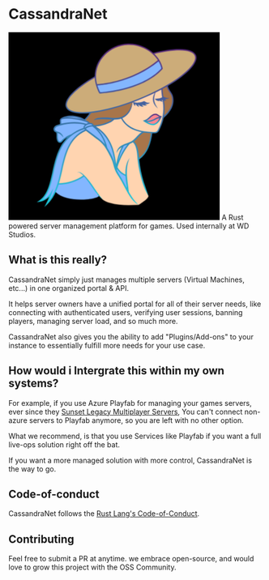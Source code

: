 # CassandraNet 
![Cassandra Logo](data/images/branding/CASS_LOGO_ICON_BLACK_SMALL.png)
A Rust powered server management platform for games. Used internally at WD Studios.

## What is this really?

CassandraNet simply just manages multiple servers (Virtual Machines, etc...) in one organized portal & API.

It helps server owners have a unified portal for all of their server needs, like connecting with authenticated users, verifying user sessions, banning players, managing server load, and so much more.

CassandraNet also gives you the ability to add "Plugins/Add-ons" to your instance to essentially fulfill more needs for your use case.
## How would i Intergrate this within my own systems?

For example, if you use Azure Playfab for managing your games servers, ever since they [Sunset Legacy Multiplayer Servers](https://community.playfab.com/questions/58173/i-wanted-to-host-custom-dedicated-servers-not-on-a.html), You can't connect non-azure servers to Playfab anymore, so you are left with no other option. 

What we recommend, is that you use Services like Playfab if you want a full live-ops solution right off the bat. 

If you want a more managed solution with more control, CassandraNet is the way to go.

## Code-of-conduct

CassandraNet follows the [Rust Lang's Code-of-Conduct](https://www.rust-lang.org/policies/code-of-conduct).

## Contributing

Feel free to submit a PR at anytime. we embrace open-source, and would love to grow this project with the OSS Community.





